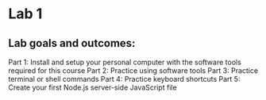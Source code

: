 # Lab 1

Lab goals and outcomes:
--

Part 1: Install and setup your personal computer with the software tools required for this course
Part 2: Practice using software tools
Part 3: Practice terminal or shell commands
Part 4: Practice keyboard shortcuts
Part 5: Create your first Node.js server-side JavaScript file
